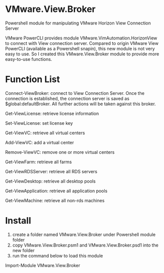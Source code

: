 # VMware.View.Broker
Powershell module for manipulating VMware Horizon View Connection Server

VMware PowerCLI provides module VMware.VimAutomation.HorizonView to connect with View connection server. Compared to origin VMware View PowerCLI (available as a Powershell snapin), this new module is not very easy to use. So I created this VMware.View.Broker module to provide more easy-to-use functions.

# Function List
Connect-ViewBroker: connect to View Connection Server. Once the connection is established, the connection server is saved as $global:defaultBroker. All further actions will be taken against this broker.

Get-ViewLicense: retrieve license information

Set-ViewLicense: set license key

Get-ViewVC: retrieve all virtual centers

Add-ViewVC: add a virtual center

Remove-ViewVC: remove one or more virtual centers

Get-ViewFarm: retrieve all farms

Get-ViewRDSServer: retrieve all RDS servers

Get-ViewDesktop: retrieve all desktop pools

Get-ViewApplication: retrieve all application pools

Get-ViewMachine: retrieve all non-rds machines

# Install
1. create a folder named VMware.View.Broker under Powershell module folder
2. copy VMware.View.Broker.psm1 and VMware.View.Broker.psd1 into the new folder
3. run the command below to load this module

Import-Module VMware.View.Broker
